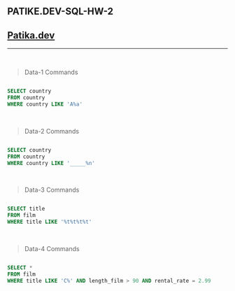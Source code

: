 ## PATIKE.DEV-SQL-HW-2

## [Patika.dev](https://www.patika.dev/tr)

---

<br>

> Data-1 Commands

```sql

SELECT country
FROM country
WHERE country LIKE 'A%a'

```

<br>

> Data-2 Commands

```sql

SELECT country
FROM country
WHERE country LIKE '_____%n'

```

<br>

> Data-3 Commands

```sql

SELECT title
FROM film
WHERE title LIKE '%t%t%t%t'

```

<br>

> Data-4 Commands

```sql

SELECT *
FROM film
WHERE title LIKE 'C%' AND length_film > 90 AND rental_rate = 2.99

```